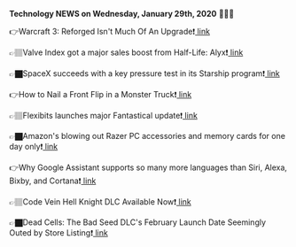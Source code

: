 <b>Technology NEWS on Wednesday, January 29th, 2020</b> 📡📡📡 

👉Warcraft 3: Reforged Isn't Much Of An Upgrade❗️<a href='https://techblock.club/?p=2515'> link</a>

👉🏽Valve Index got a major sales boost from Half-Life: Alyx❗️<a href='https://techblock.club/?p=2517'> link</a>

👉🏿SpaceX succeeds with a key pressure test in its Starship program❗️<a href='https://techblock.club/?p=2519'> link</a>

👉How to Nail a Front Flip in a Monster Truck❗️<a href='https://techblock.club/?p=2521'> link</a>

👉🏽Flexibits launches major Fantastical update❗️<a href='https://techblock.club/?p=2523'> link</a>

👉🏿Amazon's blowing out Razer PC accessories and memory cards for one day only❗️<a href='https://techblock.club/?p=2525'> link</a>

👉Why Google Assistant supports so many more languages than Siri, Alexa, Bixby, and Cortana❗️<a href='https://techblock.club/?p=2527'> link</a>

👉🏽Code Vein Hell Knight DLC Available Now❗️<a href='https://techblock.club/?p=2529'> link</a>

👉🏿Dead Cells: The Bad Seed DLC's February Launch Date Seemingly Outed by Store Listing❗️<a href='https://techblock.club/?p=2531'> link</a>

